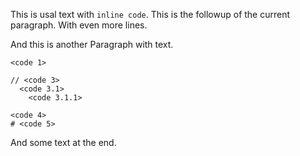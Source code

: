 This is usal text with `inline code`.
	This is the followup of the current paragraph.
	With even more lines.

And this is another
    Paragraph with text.

    
    <code 1>
    
    // <code 3>
      <code 3.1>
        <code 3.1.1>

	<code 4>
	# <code 5>
	

And some text at the end.